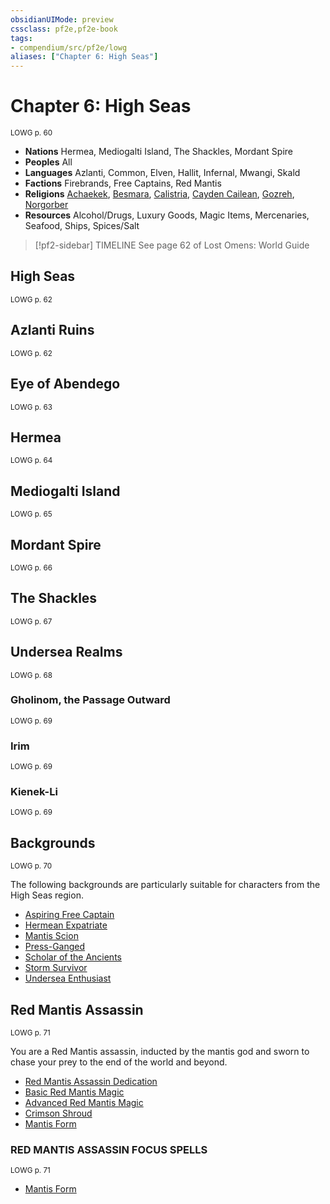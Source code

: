 ```yaml
---
obsidianUIMode: preview
cssclass: pf2e,pf2e-book
tags:
- compendium/src/pf2e/lowg
aliases: ["Chapter 6: High Seas"]
---
```

# Chapter 6: High Seas
<sup>LOWG p. 60</sup>

- **Nations** Hermea, Mediogalti Island, The Shackles, Mordant Spire
- **Peoples** All
- **Languages** Azlanti, Common, Elven, Hallit, Infernal, Mwangi, Skald
- **Factions** Firebrands, Free Captains, Red Mantis
- **Religions** [Achaekek](../../Compendium/setting/deities/achaekek-logm.md), [Besmara](../../Compendium/setting/deities/besmara-logm.md), [Calistria](../../Compendium/setting/deities/calistria.md), [Cayden Cailean](../../Compendium/setting/deities/cayden-cailean.md), [Gozreh](../../Compendium/setting/deities/gozreh.md), [Norgorber](../../Compendium/setting/deities/norgorber.md)
- **Resources** Alcohol/Drugs, Luxury Goods, Magic Items, Mercenaries, Seafood, Ships, Spices/Salt

> [!pf2-sidebar] TIMELINE
> See page 62 of Lost Omens: World Guide

## High Seas
<sup>LOWG p. 62</sup>

## Azlanti Ruins
<sup>LOWG p. 62</sup>

## Eye of Abendego
<sup>LOWG p. 63</sup>

## Hermea
<sup>LOWG p. 64</sup>

## Mediogalti Island
<sup>LOWG p. 65</sup>

## Mordant Spire
<sup>LOWG p. 66</sup>

## The Shackles
<sup>LOWG p. 67</sup>

## Undersea Realms
<sup>LOWG p. 68</sup>

### Gholinom, the Passage Outward
<sup>LOWG p. 69</sup>

### Irim
<sup>LOWG p. 69</sup>

### Kienek-Li
<sup>LOWG p. 69</sup>

## Backgrounds
<sup>LOWG p. 70</sup>

The following backgrounds are particularly suitable for characters from the High Seas region.

- [Aspiring Free Captain](../../Compendium/character/backgrounds/aspiring-free-captain-lowg.md)
- [Hermean Expatriate](../../Compendium/character/backgrounds/hermean-expatriate-lowg.md)
- [Mantis Scion](../../Compendium/character/backgrounds/mantis-scion-lowg.md)
- [Press-Ganged](../../Compendium/character/backgrounds/press-ganged-lowg.md)
- [Scholar of the Ancients](../../Compendium/character/backgrounds/scholar-of-the-ancients-lowg.md)
- [Storm Survivor](../../Compendium/character/backgrounds/storm-survivor-lowg.md)
- [Undersea Enthusiast](../../Compendium/character/backgrounds/undersea-enthusiast-lowg.md)

## Red Mantis Assassin
<sup>LOWG p. 71</sup>

You are a Red Mantis assassin, inducted by the mantis god and sworn to chase your prey to the end of the world and beyond.

- [Red Mantis Assassin Dedication](../../Compendium/feats/red-mantis-assassin-dedication-lowg.md)
- [Basic Red Mantis Magic](../../Compendium/feats/basic-red-mantis-magic-lowg.md)
- [Advanced Red Mantis Magic](../../Compendium/feats/advanced-red-mantis-magic-lowg.md)
- [Crimson Shroud](../../Compendium/feats/crimson-shroud-lowg.md)
- [Mantis Form](../../Compendium/feats/mantis-form-lowg.md)

### RED MANTIS ASSASSIN FOCUS SPELLS
<sup>LOWG p. 71</sup>

- [Mantis Form](../../Compendium/spells/mantis-form-lowg.md)